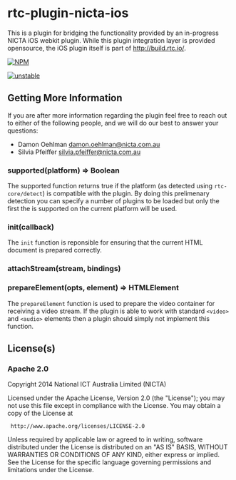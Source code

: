 # rtc-plugin-nicta-ios

This is a plugin for bridging the functionality provided by
an in-progress NICTA iOS webkit plugin.  While this plugin integration
layer is provided opensource, the iOS plugin itself is part of http://build.rtc.io/.


[![NPM](https://nodei.co/npm/rtc-plugin-nicta-ios.png)](https://nodei.co/npm/rtc-plugin-nicta-ios/)

[![unstable](https://img.shields.io/badge/stability-unstable-yellowgreen.svg)](https://github.com/dominictarr/stability#unstable) 

## Getting More Information

If you are after more information regarding the plugin feel free to
reach out to either of the following people, and we will do our best
to answer your questions:

- Damon Oehlman <damon.oehlman@nicta.com.au>
- Silvia Pfeiffer <silvia.pfeiffer@nicta.com.au>

### supported(platform) => Boolean

The supported function returns true if the platform (as detected using
`rtc-core/detect`) is compatible with the plugin. By doing this prelimenary
detection you can specify a number of plugins to be loaded but only
the first the is supported on the current platform will be used.

### init(callback)

The `init` function is reponsible for ensuring that the current HTML
document is prepared correctly.

### attachStream(stream, bindings)

### prepareElement(opts, element) => HTMLElement

The `prepareElement` function is used to prepare the video container
for receiving a video stream.  If the plugin is able to work with
standard `<video>` and `<audio>` elements then a plugin should simply
not implement this function.

## License(s)

### Apache 2.0

Copyright 2014 National ICT Australia Limited (NICTA)

   Licensed under the Apache License, Version 2.0 (the "License");
   you may not use this file except in compliance with the License.
   You may obtain a copy of the License at

     http://www.apache.org/licenses/LICENSE-2.0

   Unless required by applicable law or agreed to in writing, software
   distributed under the License is distributed on an "AS IS" BASIS,
   WITHOUT WARRANTIES OR CONDITIONS OF ANY KIND, either express or implied.
   See the License for the specific language governing permissions and
   limitations under the License.
